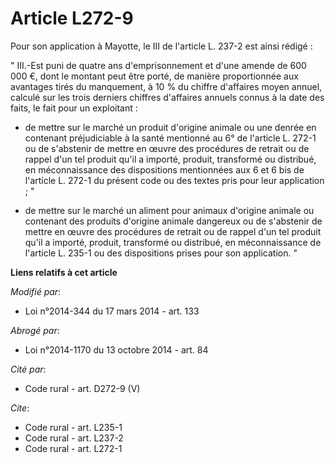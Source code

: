 # Article L272-9

Pour son application à Mayotte, le III de l'article L. 237-2 est ainsi rédigé : 

" III.-Est puni de quatre ans d'emprisonnement et      d'une amende de 600 000 €, dont le montant peut être porté, de manière
proportionnée aux avantages tirés du manquement, à 10 % du chiffre d'affaires moyen annuel, calculé sur les trois derniers
chiffres d'affaires annuels connus à la date des faits, le fait pour un exploitant :

- de mettre sur le marché un produit d'origine animale ou une denrée en contenant préjudiciable à la santé mentionné au 6° de
l'article L. 272-1 ou de s'abstenir de mettre en œuvre des procédures de retrait ou de rappel d'un tel produit qu'il a
importé, produit, transformé ou distribué, en méconnaissance des dispositions mentionnées aux 6 et 6 bis de l'article L.
272-1 du présent code ou des textes pris pour leur application ; "

- de mettre sur le marché un aliment pour animaux d'origine animale ou contenant des produits d'origine animale dangereux ou
de s'abstenir de mettre en œuvre des procédures de retrait ou de rappel d'un tel produit qu'il a importé, produit, transformé
ou distribué, en méconnaissance de l'article L. 235-1 ou des dispositions prises pour son application. "

**Liens relatifs à cet article**

_Modifié par_:

  - Loi n°2014-344 du 17 mars 2014 - art. 133

_Abrogé par_:

  - Loi n°2014-1170 du 13 octobre 2014 - art. 84

_Cité par_:

  - Code rural - art. D272-9 (V)

_Cite_:

  - Code rural - art. L235-1
  - Code rural - art. L237-2
  - Code rural - art. L272-1
